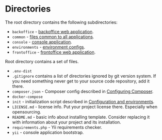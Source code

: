 Directories
===========

The root directory contains the following subdirectories:

- `backoffice` - [backoffice web application](structure-applications.md).
- `common` - [files common to all applications](structure-applications.md).
- `console` - [console application](structure-applications.md).
- `environments` - [environment configs](structure-environments.md).
- `frontoffice` - [frontoffice web application](structure-applications.md).

Root directory contains a set of files.

- `.env-dist`
- `.gitignore` contains a list of directories ignored by git version system. If you need something never get to your source
  code repository, add it there.
- `composer.json` - Composer config described in [Configuring Composer](start-composer.md).
- `docker-compose`
- `init` - initialization script described in [Configuration and environments](structure-environments.md).
- `LICENSE.md` - license info. Put your project license there. Especially when opensourcing.
- `README.md` - basic info about installing template. Consider replacing it with information about your project and its
  installation.
- `requirements.php` - Yii requirements checker.
- `yii` - console application bootstrap.
